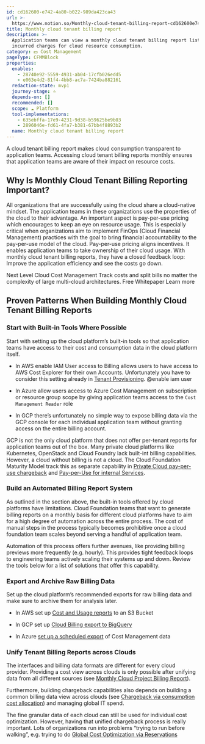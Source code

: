 ```yaml
---
id: cd162600-e742-4a80-b022-989da423ca43
url: >-
  https://www.notion.so/Monthly-cloud-tenant-billing-report-cd162600e7424a80b022989da423ca43
title: Monthly cloud tenant billing report
description: >-
  Application teams can view a monthly cloud tenant billing report listing all
  incurred charges for cloud resource consumption.
category: 💵 Cost Management
pageType: CFMMBlock
properties:
  enables:
    - 28740e92-5559-4931-ab04-17cfb026edd5
    - e063e4d2-81f4-4bb8-ac7a-7424ba882161
  redaction-state: mvp1
  journey-stage: ⭐️
  depends-on: []
  recommended: []
  scope: ☁️ Platform
  tool-implementations:
    - 635ebffa-17e9-4231-9d38-b59625be9b03
    - 2896046e-fd61-4fa7-b381-67bb4f8893b2
  name: Monthly cloud tenant billing report
---
```


A cloud tenant billing report makes cloud consumption transparent to application teams. Accessing cloud tenant billing reports monthly ensures that application teams are aware of their impact on resource costs.    

## Why Is Monthly Cloud Tenant Billing Reporting Important?

All organizations that are successfully using the cloud share a cloud-native mindset. The application teams in these organizations use the properties of the cloud to their advantage. An important aspect is pay-per-use pricing which encourages to keep an eye on resource usage. This is especially critical when organizations aim to implement FinOps (Cloud Financial Management) practices with the goal to bring financial accountability to the pay-per-use model of the cloud. Pay-per-use pricing aligns incentives. It enables application teams to take ownership of their cloud usage. With monthly cloud tenant billing reports, they have a closed feedback loop: Improve the application efficiency and see the costs go down.

<!--notion-markdown-cms:raw-->
<CallToAction>
  <CtaHeader>Next Level Cloud Cost Management</CtaHeader>
  <CtaText>Track costs and split bills no matter the complexity of large multi-cloud architectures.</CtaText>
  <CtaButton class="btn-primary" url="https://www.meshcloud.io/finops/">Free Whitepaper</CtaButton>
  <CtaButton class="btn-secondary" url="https://www.meshcloud.io/2020/12/23/the-2021-guide-to-multi-cloud-billing-and-cost-management/">Learn more</CtaButton>
</CallToAction>

## Proven Patterns When Building Monthly Cloud Tenant Billing Reports

### Start with Built-in Tools Where Possible

Start with setting up the cloud platform’s built-in tools so that application teams have access to their cost and consumption data in the cloud platform itself.

- In AWS enable IAM User access to Billing allows users to have access to AWS Cost Explorer for their own Accounts. Unfortunately you have to consider this setting already in [Tenant Provisioning](../tenant-management/tenant-provisioning.md). @enable iam user

- In Azure allow users access to Azure Cost Management on subscription or resource group scope by giving application teams access to the `Cost Management Reader` role

- In GCP there’s unfortunately no simple way to expose billing data via the GCP console for each individual application team without granting access on the entire billing account. 

GCP is not the only cloud platform that does not offer per-tenant reports for application teams out of the box. Many private cloud platforms like Kubernetes, OpenStack and Cloud Foundry lack built-int billing capabilities. However, a cloud without billing is not a cloud. The Cloud Foundation Maturity Model track this as separate capability in [Private Cloud pay-per-use chargeback](./private-cloud-pay-per-use-chargeback.md) and [Pay-per-Use for internal Services](./pay-per-use-for-internal-services.md).

### Build an Automated Billing Report System

As outlined in the section above, the built-in tools offered by cloud platforms have limitations. Cloud Foundation teams that want to generate billing reports on a monthly basis for different cloud platforms have to aim for a high degree of automation across the entire process. The cost of manual steps in the process typically becomes prohibitive once a cloud foundation team scales beyond serving a handful of application team. 

Automation of this process offers further avenues, like providing billing previews more frequently (e.g. hourly). This provides tight feedback loops to engineering teams actively scaling their systems up and down. Review the tools below for a list of solutions that offer this capability.

### Export and Archive Raw Billing Data

Set up the cloud platform’s recommended exports for raw billing data and make sure to archive them for analysis later. 

- In AWS set up [Cost and Usage reports](https://docs.aws.amazon.com/cur/latest/userguide/what-is-cur.html) to an S3 Bucket

- In GCP set up [Cloud Billing export to BigQuery](https://cloud.google.com/billing/docs/how-to/export-data-bigquery)

- In Azure [set up a scheduled export](https://learn.microsoft.com/en-us/azure/cost-management-billing/costs/tutorial-export-acm-data?tabs=azure-portal) of Cost Management data

### Unify Tenant Billing Reports across Clouds

The interfaces and billing data formats are different for every cloud provider. Providing a cost view across clouds is only possible after unifying data from all different sources (see [Monthly Cloud Project Billing Report](./monthly-cloud-project-billing-report.md)).

Furthermore, building chargeback capabilities also depends on building a common billing data view across clouds (see [Chargeback via consumption cost allocation](./chargeback-via-consumption-cost-allocation.md)) and managing global IT spend.

The fine granular data of each cloud can still be used for individual cost optimization. However, having that unified chargeback process is really important. Lots of organizations run into problems “trying to run before walking”, e.g. trying to do [Global Cost Optimization via Reservations](./global-cost-optimization-via-reservations.md)

